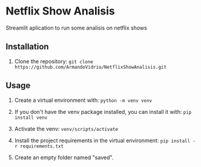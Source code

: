 # Netflix Show Analisis
Streamlit aplication to run some analisis on netflix shows

## Installation
1. Clone the repository: 
    `git clone https://github.com/ArmandoVidrio/NetflixShowAnalisis.git`

## Usage 
1. Create a virtual environment with:
    `python -m venv venv`

2. If you don't have the venv package installed, you can install it with:
    `pip install venv`

3. Activate the venv:
    `venv/scripts/activate`

4. Install the project requirements in the virtual environment:
    `pip install -r requirements.txt`

5. Create an empty folder named "saved".
